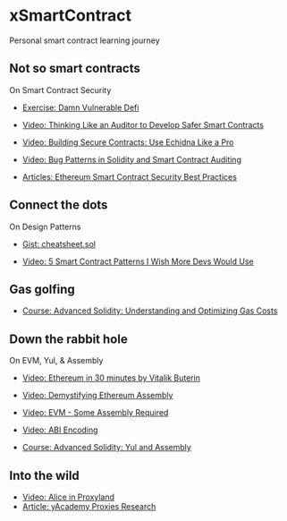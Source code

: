 # xSmartContract

Personal smart contract learning journey

## Not so smart contracts

On Smart Contract Security

- [Exercise: Damn Vulnerable Defi](./damn-vulnerable-defi/)

- [Video: Thinking Like an Auditor to Develop Safer Smart Contracts](https://www.youtube.com/watch?v=zzpMvNvhAaw)
- [Video: Building Secure Contracts: Use Echidna Like a Pro](https://archive.devcon.org/archive/watch/6/building-secure-contracts-use-echidna-like-a-pro/?playlist=Security&tab=YouTube)
- [Video: Bug Patterns in Solidity and Smart Contract Auditing](https://www.youtube.com/watch?v=fwJga_Swk1o)

- [Articles: Ethereum Smart Contract Security Best Practices](https://consensys.github.io/smart-contract-best-practices/)

## Connect the dots

On Design Patterns

+ [Gist: cheatsheet.sol](https://github.com/patrickd-/cheatsheet.sol/blob/main/contracts/cheatsheet.sol)

+ [Video: 5 Smart Contract Patterns I Wish More Devs Would Use](https://www.youtube.com/watch?v=RQVDU8L_c6Q)

## Gas golfing

- [Course: Advanced Solidity: Understanding and Optimizing Gas Costs](https://www.udemy.com/course/advanced-solidity-understanding-and-optimizing-gas-costs/)

## Down the rabbit hole

 On EVM, Yul, & Assembly

 - [Video: Ethereum in 30 minutes by Vitalik Buterin](https://www.youtube.com/watch?v=UihMqcj-cqc)
 - [Video: Demystifying Ethereum Assembly](https://www.youtube.com/watch?v=btDOvn8pLkA)
 - [Video: EVM - Some Assembly Required](https://www.youtube.com/watch?v=yxgU80jdwL0)
 - [Video: ABI Encoding](https://www.youtube.com/watch?v=RZytWxtKODg)

 - [Course: Advanced Solidity: Yul and Assembly](https://www.udemy.com/course/advanced-solidity-yul-and-assembly/)

## Into the wild

- [Video: Alice in Proxyland](https://www.youtube.com/watch?v=URxPvAaT7vE)
- [Article: yAcademy Proxies Research](https://proxies.yacademy.dev/)
